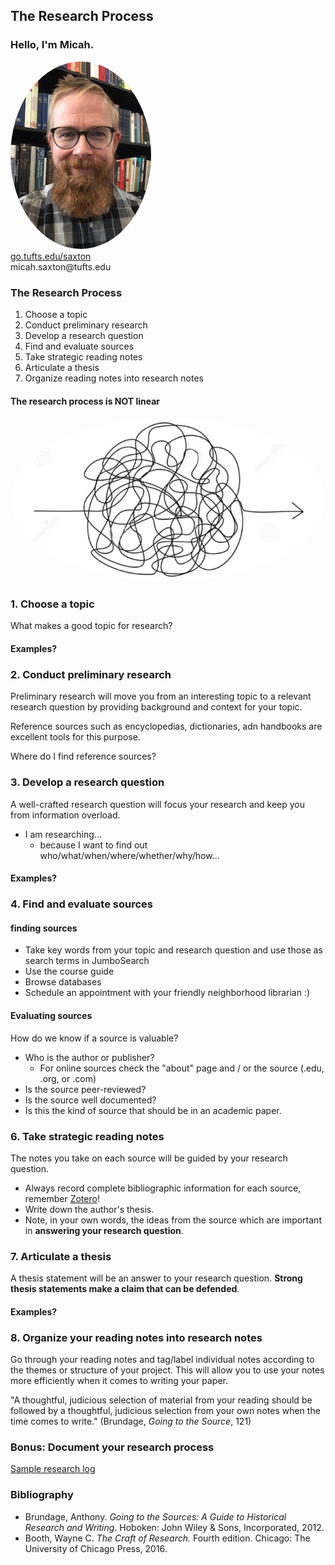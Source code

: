 ## The Research Process


### Hello, I'm Micah.
<img src="./images/saxton_profile.jpg" height=300 style="border-radius: 50%">
<br>
<a href = "https://go.tufts.edu/saxton" target="_blank">go.tufts.edu/saxton</a>
<br>
micah.saxton@tufts.edu


### The Research Process
1. Choose a topic
2. Conduct preliminary research
3. Develop a research question
4. Find and evaluate sources
5. Take strategic reading notes
6. Articulate a thesis
7. Organize reading notes into research notes

#### The research process is NOT linear
<img src="./images/non-linear.png" style="border-radius: 50%">


### 1. Choose a topic
What makes a good topic for research?

#### Examples?


### 2. Conduct preliminary research
Preliminary research will move you from an interesting topic to a relevant research question by providing background and context for your topic.

Reference sources such as encyclopedias, dictionaries, adn handbooks are excellent tools for this purpose.

Where do I find reference sources?


### 3. Develop a research question
A well-crafted research question will focus your research and keep you from information overload.

* I am researching...
    * because I want to find out who/what/when/where/whether/why/how...

#### Examples?


### 4. Find and evaluate sources

#### finding sources
* Take key words from your topic and research question and use those as search terms in JumboSearch
* Use the course guide
* Browse databases
* Schedule an appointment with your friendly neighborhood librarian :)

#### Evaluating sources

How do we know if a source is valuable?

* Who is the author or publisher?
    * For online sources check the "about" page and / or the source (.edu, .org, or .com)
* Is the source peer-reviewed?
* Is the source well documented?
* Is this the kind of source that should be in an academic paper.


### 6. Take strategic reading notes
The notes you take on each source will be guided by your research question.

* Always record complete bibliographic information for each source, remember [Zotero](https://www.zotero.org/)!
* Write down the author's thesis.
* Note, in your own words, the ideas from the source which are important in **answering your research question**.


### 7. Articulate a thesis
A thesis statement will be an answer to your research question. **Strong thesis statements make a claim that can be defended**.

#### Examples?


### 8. Organize your reading notes into research notes

Go through your reading notes and tag/label individual notes according to the themes or structure of your project. This will allow you to use your notes more efficiently when it comes to writing your paper.

"A thoughtful, judicious selection of material from your reading should be followed by a thoughtful, judicious selection from your own notes when the time comes to write." (Brundage, *Going to the Source*, 121)


### Bonus: Document your research process

[Sample research log](https://msaxton.notion.site/Sample-Research-Log-5d5743036c394ad184bab74eebf78acd)


### Bibliography
* Brundage, Anthony. *Going to the Sources: A Guide to Historical Research and Writing*. Hoboken: John Wiley & Sons, Incorporated, 2012.
* Booth, Wayne C. *The Craft of Research.* Fourth edition. Chicago: The University of Chicago Press, 2016.


